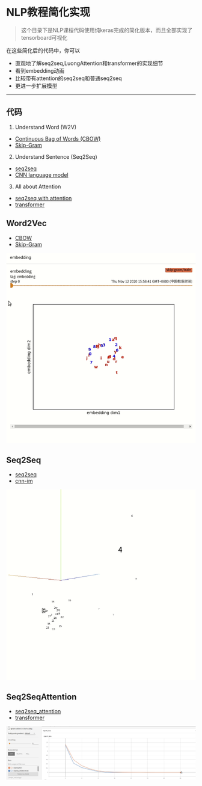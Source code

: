 # NLP教程简化实现

>这个目录下是NLP课程代码使用纯keras完成的简化版本，而且全部实现了tensorboard可视化

在这些简化后的代码中，你可以
* 直观地了解seq2seq,LuongAttention和transformer的实现细节
* 看到embedding动画
* 比较带有attention的seq2seq和普通seq2seq
* 更进一步扩展模型

-----

## 代码
1. Understand Word (W2V)
  - [Continuous Bag of Words (CBOW)](#Word2Vec)
  - [Skip-Gram](#Word2Vec)
2. Understand Sentence (Seq2Seq)
  - [seq2seq](#Seq2Seq)
  - [CNN language model](#Seq2Seq)
3. All about Attention
  - [seq2seq with attention](#Seq2SeqAttention)
  - [transformer](#Seq2SeqAttention)

  
## Word2Vec
* [CBOW](CBOW.py)
* [Skip-Gram](skip-gram.py)

![](./imgs/skip-gram.gif)

## Seq2Seq
* [seq2seq](seq2seq.py)
* [cnn-im](cnn-lm.py)

![月份和数字聚在一起，而符号则分散开](./imgs/seq2seq-embedding.gif)

## Seq2SeqAttention
* [seq2seq_attention](seq2seq_attention.py)
* [transformer](transformer.py)


![](./imgs/attention.gif)